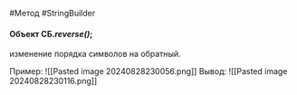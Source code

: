 #Метод #StringBuilder 

#### Объект СБ.*reverse()*;
изменение порядка символов на обратный.

Пример:
![[Pasted image 20240828230056.png]]
Вывод:
![[Pasted image 20240828230116.png]]